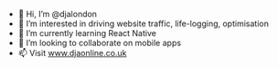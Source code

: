 - 👋 Hi, I’m @djalondon
- 👀 I’m interested in driving website traffic, life-logging, optimisation
- 🌱 I’m currently learning React Native
- 💞️ I’m looking to collaborate on mobile apps
- 📫 Visit www.djaonline.co.uk

<!---
djalondon/djalondon is a ✨ special ✨ repository because its `README.md` (this file) appears on your GitHub profile.
You can click the Preview link to take a look at your changes.
--->
